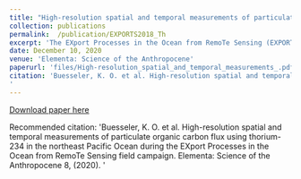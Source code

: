 ```yaml
---
title: "High-resolution spatial and temporal measurements of particulate organic carbon flux using thorium-234 in the northeast Pacific Ocean during the EXport Processes in the Ocean from RemoTe Sensing field campaign"
collection: publications
permalink:  /publication/EXPORTS2018_Th
excerpt: 'The EXport Processes in the Ocean from RemoTe Sensing (EXPORTS) program of National Aeronautics and Space Administration focuses on linking remotely sensed properties from satellites to the mechanisms that control the transfer of carbon from surface waters to depth. Here, the naturally occurring radionuclide thorium-234 was used as a tracer of sinking particle flux. More than 950 234Th measurements were made during August–September 2018 at Ocean Station Papa in the northeast Pacific Ocean. High-resolution vertical sampling enabled observations of the spatial and temporal evolution of particle flux in Lagrangian fashion. Thorium-234 profiles were remarkably consistent, with steady-state (SS) 234Th fluxes reaching 1,450 ± 300 dpm m−2 d−1 at 100 m. Nonetheless, 234Th increased by 6%–10% in the upper 60 m during the cruise, leading to consideration of a non-steady-state (NSS) model and/or horizontal transport, with NSS having the largest impact by decreasing SS 234Th fluxes by 30%. Below 100 m, NSS and SS models overlapped. Particulate organic carbon (POC)/234Th ratios decreased with depth in small (1–5 μm) and mid-sized (5–51 μm) particles, while large particle (&gt;51 μm) ratios remained relatively constant, likely influenced by swimmer contamination. Using an average SS and NSS 234Th flux and the POC/234Th ratio of mid-sized particles, we determined a best estimate of POC flux. Maximum POC flux was 5.5 ± 1.7 mmol C m−2 d−1 at 50 m, decreasing by 70% at the base of the primary production zone (117 m). These results support earlier studies that this site is characterized by a modest biological carbon pump, with an export efficiency of 13% ± 5% (POC flux/net primary production at 120 m) and 39% flux attenuation in the subsequent 100 m (POC flux 220 m/POC flux 120m). This work sets the foundation for understanding controls on the biological carbon pump during this EXPORTS campaign.'
date: December 10, 2020
venue: 'Elementa: Science of the Anthropocene'
paperurl: 'files/High-resolution_spatial_and_temporal_measurements_.pdf'
citation: 'Buesseler, K. O. et al. High-resolution spatial and temporal measurements of particulate organic carbon flux using thorium-234 in the northeast Pacific Ocean during the EXport Processes in the Ocean from RemoTe Sensing field campaign. Elementa: Science of the Anthropocene 8, (2020).
'
---
```


[Download paper here](http://abigale-wyatt.github.io/files//High-resolution_spatial_and_temporal_measurements_.pdf)

Recommended citation: 'Buesseler, K. O. et al. High-resolution spatial and temporal measurements of particulate organic carbon flux using thorium-234 in the northeast Pacific Ocean during the EXport Processes in the Ocean from RemoTe Sensing field campaign. Elementa: Science of the Anthropocene 8, (2020).
'

